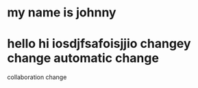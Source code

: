 my name is johnny
================
hello
hi
iosdjfsafoisjjio
changey change
automatic change
=======


collaboration change
